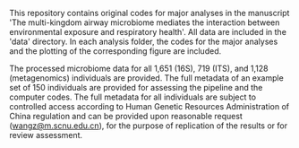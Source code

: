 This repository contains original codes for major analyses in the manuscript 'The multi-kingdom airway microbiome mediates the interaction between environmental exposure and respiratory health'. All data are included in the 'data' directory. In each analysis folder, the codes for the major analyses and the plotting of the corresponding figure are included.

The processed microbiome data for all 1,651 (16S), 719 (ITS), and 1,128 (metagenomics) individuals are provided. The full metadata of an example set of 150 individuals are provided for assessing the pipeline and the computer codes. The full metadata for all individuals are subject to controlled access according to Human Genetic Resources Administration of China regulation and can be provided upon reasonable request (wangz@m.scnu.edu.cn), for the purpose of replication of the results or for review assessment.
